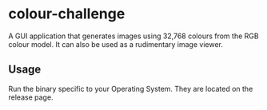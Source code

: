 # colour-challenge
A GUI application that generates images using 32,768 colours from the RGB colour model. It can also be used as a rudimentary image viewer.

## Usage
Run the binary specific to your Operating System. They are located on the release page.
